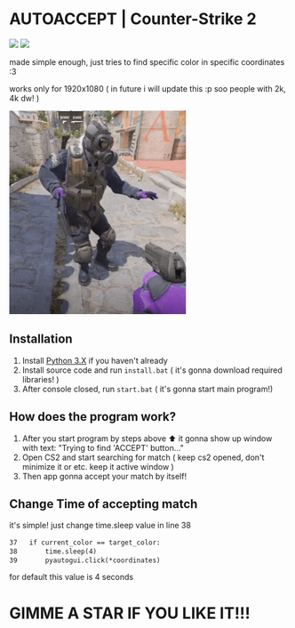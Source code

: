 # AUTOACCEPT | Counter-Strike 2
<img src="https://img.shields.io/github/downloads/noxygalaxy/cs2-autoaccept/total?style=for-the-badge" style="text-align: center;"></img>
<img src="https://img.shields.io/github/created-at/noxygalaxy/cs2-autoaccept?style=for-the-badge" style="text-align: center;"></img>

made simple enough, just tries to find specific color in specific coordinates :3

works only for 1920x1080 ( in future i will update this :p soo people with 2k, 4k dw! )

<img src="./assets/ct_dance.gif" alt="CT Dance">

## Installation
1. Install [Python 3.X](https://www.python.org/) if you haven't already
2. Install source code and run `install.bat` ( it's gonna download required libraries! )
3. After console closed, run `start.bat` ( it's gonna start main program!)

## How does the program work?
1. After you start program by steps above ⬆️ it gonna show up window with text: "Trying to find 'ACCEPT' button..."
2. Open CS2 and start searching for match ( keep cs2 opened, don't minimize it or etc. keep it active window )
3. Then app gonna accept your match by itself!

## Change Time of accepting match
it's simple! just change time.sleep value in line 38

```
37   if current_color == target_color:
38       time.sleep(4)
39       pyautogui.click(*coordinates)
```

for default this value is 4 seconds

# GIMME A STAR IF YOU LIKE IT!!!
